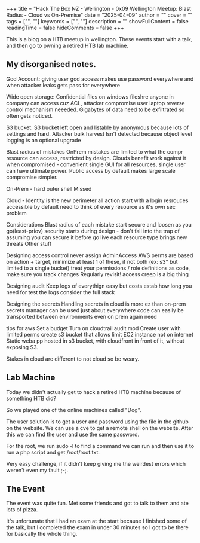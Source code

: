+++
title = "Hack The Box NZ - Wellington - 0x09 Wellington Meetup: Blast Radius - Cloud vs On-Premise"
date = "2025-04-09"
author = ""
cover = ""
tags = ["", ""]
keywords = ["", ""]
description = ""
showFullContent = false
readingTime = false
hideComments = false
+++

This is a blog on a HTB meetup in wellington. These events start with a talk, and then go to pwning a retired HTB lab machine.

<!--more-->

## My disorganised notes.

God Account:
giving user god access makes use password everywhere and when attacker leaks gets pass for everywhere

Wide open storage:
Confidential files on windows fileshre anyone in company can access cuz ACL, attacker compromise user laptop reverse control mechanism neeeded. Gigabytes of data need to be exfiltrated so often gets noticed.

S3 bucket:
S3 bucket left open and listable by anonymous because lots of settings and hard.
Attacker bulk harvest
Isn't detected because object level logging is an optional upgrade

Blast radius of mistakes
OnPrem mistakes are limited to what the compr resource can access, restricted by design.
Clouds benefit work against it when compromised - convenient single GUI for all resources, single user can have ultimate power.
Public access by default makes large scale compromise simpler.

On-Prem - hard outer shell
Missed

Cloud - Identity is the new perimeter
all action start with a login
resrouces accessible by default
need to think of every resource as it's own sec problem


Considerations
Blast radius of each mistake
start secure and loosen as you go(least-priov)
security starts during design - don't fall into the trap of assuming you can secure it before go live
each resource type brings new threats
Other stuff

Designing access control
never assign AdminAccess
AWS perms are based on action + target, minimize at least 1 of these, if not both (ex: s3* but limited to a single bucket)
treat your permissions / role definitions as code, make sure you track changes
Regularly revisit! access creep is a big thing

Designing audit
Keep logs of everythign easy but costs
estab how long you need for
test the logs
consider the full stack

Designing the secrets
Handling secrets in cloud is more ez than on-prem
secrets manager can be used just about everywhere
code can easily be transported between environments even on prem
again need

tips for aws
Set a budget
Turn on cloudtrail audit mod
Create user with limited perms
create s3 bucket that allows limit
EC2 instance not on internet
Static weba pp hosted in s3 bucket, with cloudfront in front of it, without exposing S3.

Stakes in cloud are different to not cloud so be weary.

## Lab Machine

Today we didn't actually get to hack a retired HTB machine because of something HTB did?

So we played one of the online machines called "Dog". 

The user solution is to get a user and password using the file in the github on the website. We can use a cve to get a remote shell on the website. After this we can find the user and use the same password. 

For the root, we run sudo -l to find a command we can run and then use it to run a php script and get /root/root.txt.

Very easy challenge, if it didn't keep giving me the weirdest errors which weren't even my fault ;-;.

## The Event
The event was quite fun. Met some friends and got to talk to them and ate lots of pizza. 

It's unfortunate that I had an exam at the start because I finished some of the talk, but I completed the exam in under 30 minutes so I got to be there for basically the whole thing.